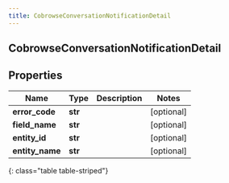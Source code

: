 ```yaml
---
title: CobrowseConversationNotificationDetail
---
```

## CobrowseConversationNotificationDetail

## Properties

|Name | Type | Description | Notes|
|------------ | ------------- | ------------- | -------------|
| **error_code** | **str** |  | [optional] |
| **field_name** | **str** |  | [optional] |
| **entity_id** | **str** |  | [optional] |
| **entity_name** | **str** |  | [optional] |
{: class="table table-striped"}



